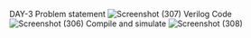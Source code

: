 DAY-3
Problem statement
![Screenshot (307)](https://github.com/user-attachments/assets/6af56a63-7e60-4a23-91e6-4b15d59628f8)
Verilog Code
![Screenshot (306)](https://github.com/user-attachments/assets/afb542f1-3330-453f-8004-a0d34bef5a32)
Compile and simulate
![Screenshot (308)](https://github.com/user-attachments/assets/7904429e-9db0-472b-867a-ecefce15ef48)
